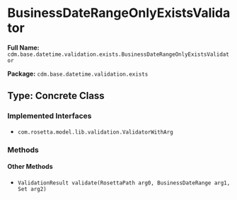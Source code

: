 # BusinessDateRangeOnlyExistsValidator

**Full Name:** `cdm.base.datetime.validation.exists.BusinessDateRangeOnlyExistsValidator`

**Package:** `cdm.base.datetime.validation.exists`

## Type: Concrete Class

### Implemented Interfaces

- `com.rosetta.model.lib.validation.ValidatorWithArg`

### Methods

#### Other Methods

- `ValidationResult validate(RosettaPath arg0, BusinessDateRange arg1, Set arg2)`

